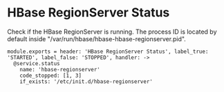 
# HBase RegionServer Status

Check if the HBase RegionServer is running. The process ID is located by default
inside "/var/run/hbase/hbase-hbase-regionserver.pid".

    module.exports = header: 'HBase RegionServer Status', label_true: 'STARTED', label_false: 'STOPPED', handler: ->
      @service.status
        name: 'hbase-regionserver'
        code_stopped: [1, 3]
        if_exists: '/etc/init.d/hbase-regionserver'
